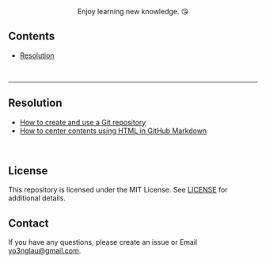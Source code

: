 <p align="center">
	Enjoy learning new knowledge. &#128536;
</p>

## Contents

- [Resolution](#Resolution)

<br>

---

## Resolution

- [How to create and use a Git repository](/Resolution/How-to-create-and-use-a-Git-repository.md)
- [How to center contents using HTML in GitHub Markdown](/Resolution/How-to-center-contents-using-HTML-in-GitHub-Markdown.md)

<br>

## License

This repository is licensed under the MIT License. See [LICENSE](LICENSE) for additional details.

## Contact

If you have any questions, please create an issue or Email yo3nglau@gmail.com.



